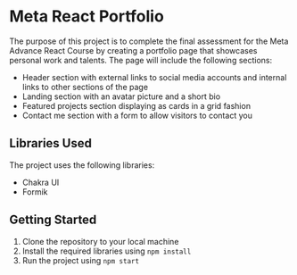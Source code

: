 # Meta React Portfolio

The purpose of this project is to complete the final assessment for the Meta Advance React Course by creating a portfolio page that showcases personal work and talents. The page will include the following sections:

- Header section with external links to social media accounts and internal links to other sections of the page
- Landing section with an avatar picture and a short bio
- Featured projects section displaying as cards in a grid fashion
- Contact me section with a form to allow visitors to contact you

## Libraries Used

The project uses the following libraries:

- Chakra UI
- Formik

## Getting Started

1. Clone the repository to your local machine
2. Install the required libraries using `npm install`
3. Run the project using `npm start`